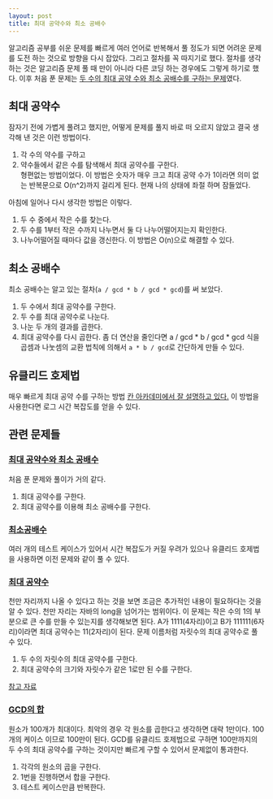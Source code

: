 ```yaml
---
layout: post
title: 최대 공약수와 최소 공배수
---
```


알고리즘 공부를 쉬운 문제를 빠르게 여러 언어로 반복해서 풀 정도가 되면 어려운 문제를 도전 하는 것으로 방향을 다시 잡았다. 그리고 절차를 꼭 따지기로 했다. 절차를 생각하는 것은 알고리즘 문제 풀 때 만이 아니라 다른 코딩 하는 경우에도 그렇게 하기로 했다.
이후 처음 푼 문제는 [두 수의 최대 공약 수와 최소 공배수를 구하는 문제](https://programmers.co.kr/learn/challenge_codes/149)였다. 

## 최대 공약수
잠자기 전에 가볍게 풀려고 했지만, 어떻게 문제를 풀지 바로 떠 오르지 않았고 결국 생각해 낸 것은 이런 방법이다.
1. 각 수의 약수를 구하고 
2. 약수들에서 같은 수를 탐색해서 최대 공약수를 구한다.   
형편없는 방법이었다. 이 방법은 숫자가 매우 크고 최대 공약 수가 1이라면 의미 없는 반복문으로 O(n^2)까지 걸리게 된다. 현재 나의 상태에 좌절 하며 잠들었다.   

아침에 일어나 다시 생각한 방법은 이렇다. 
1. 두 수 중에서 작은 수를 찾는다.
2. 두 수를 1부터 작은 수까지 나누면서 둘 다 나누어떨어지는지 확인한다.
3. 나누어떨어질 때마다 값을 갱신한다.
이 방법은 O(n)으로 해결할 수 있다.

## 최소 공배수
최소 공배수는 알고 있는 절차(`a / gcd * b / gcd * gcd`)를 써 보았다. 
1. 두 수에서 최대 공약수를 구한다.
2. 두 수를 최대 공약수로 나눈다.
3. 나눈 두 개의 결과를 곱한다.
4. 최대 공약수를 다시 곱한다.
좀 더 연산을 줄인다면 a / gcd * b / gcd * gcd 식을 곱셈과 나눗셈의 교환 법칙에 의해서 `a * b / gcd`로 간단하게 만들 수 있다.

## 유클리드 호제법
매우 빠르게 최대 공약 수를 구하는 방법 [칸 아카데미에서 잘 설명하고 있다.](https://ko.khanacademy.org/computing/computer-science/cryptography/modarithmetic/a/the-euclidean-algorithm) 이 방법을 사용한다면 로그 시간 복잡도를 얻을 수 있다.

## 관련 문제들
### [최대 공약수와 최소 공배수](https://www.acmicpc.net/problem/2609)
처음 푼 문제와 풀이가 거의 같다. 
1. 최대 공약수를 구한다. 
2. 최대 공약수를 이용해 최소 공배수를 구한다. 

### [최소공배수](https://www.acmicpc.net/problem/1934)
여러 개의 테스트 케이스가 있어서 시간 복잡도가 커질 우려가 있으나 유클리드 호제법을 사용하면 이전 문제와 같이 풀 수 있다.

### [최대 공약수](https://www.acmicpc.net/problem/1850)
천만 자리까지 나올 수 있다고 하는 것을 보면 조금은 추가적인 내용이 필요하다는 것을 알 수 있다. 천만 자리는 자바의 long을 넘어가는 범위이다. 이 문제는 작은 수의 1의 부분으로 큰 수를 만들 수 있는지를 생각해보면 된다. A가 1111(4자리)이고 B가 111111(6자리)이라면 최대 공약수는 11(2자리)이 된다. 문제 이름처럼 자릿수의 최대 공약수로 풀 수 있다.  
1. 두 수의 자릿수의 최대 공약수를 구한다.
2. 최대 공약수의 크기와 자릿수가 같은 1로만 된 수를 구한다.

[참고 자료](http://isukorea.com/blog/home/waylight3/107)

### [GCD의 합](https://www.acmicpc.net/problem/9613)
원소가 100개가 최대이다. 최악의 경우 각 원소를 곱한다고 생각하면 대략 1만이다. 100개의 케이스 이므로 100만이 된다. GCD를 유클리드 호제법으로 구하면 100만까지의 두 수의 최대 공약수를 구하는 것이지만 빠르게 구할 수 있어서 문제없이 통과한다.
1. 각각의 원소의 곱을 구한다.
2. 1번을 진행하면서 합을 구한다.
3. 테스트 케이스만큼 반복한다.